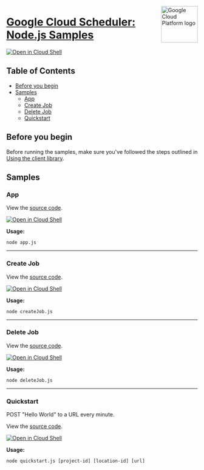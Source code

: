 [//]: # "This README.md file is auto-generated, all changes to this file will be lost."
[//]: # "To regenerate it, use `python -m synthtool`."
<img src="https://avatars2.githubusercontent.com/u/2810941?v=3&s=96" alt="Google Cloud Platform logo" title="Google Cloud Platform" align="right" height="96" width="96"/>

# [Google Cloud Scheduler: Node.js Samples](https://github.com/googleapis/nodejs-scheduler)

[![Open in Cloud Shell][shell_img]][shell_link]



## Table of Contents

* [Before you begin](#before-you-begin)
* [Samples](#samples)
  * [App](#app)
  * [Create Job](#create-job)
  * [Delete Job](#delete-job)
  * [Quickstart](#quickstart)

## Before you begin

Before running the samples, make sure you've followed the steps outlined in
[Using the client library](https://github.com/googleapis/nodejs-scheduler#using-the-client-library).

## Samples



### App

View the [source code](https://github.com/googleapis/nodejs-scheduler/blob/master/samples/app.js).

[![Open in Cloud Shell][shell_img]](https://console.cloud.google.com/cloudshell/open?git_repo=https://github.com/googleapis/nodejs-scheduler&page=editor&open_in_editor=samples/app.js,samples/README.md)

__Usage:__


`node app.js`


-----




### Create Job

View the [source code](https://github.com/googleapis/nodejs-scheduler/blob/master/samples/createJob.js).

[![Open in Cloud Shell][shell_img]](https://console.cloud.google.com/cloudshell/open?git_repo=https://github.com/googleapis/nodejs-scheduler&page=editor&open_in_editor=samples/createJob.js,samples/README.md)

__Usage:__


`node createJob.js`


-----




### Delete Job

View the [source code](https://github.com/googleapis/nodejs-scheduler/blob/master/samples/deleteJob.js).

[![Open in Cloud Shell][shell_img]](https://console.cloud.google.com/cloudshell/open?git_repo=https://github.com/googleapis/nodejs-scheduler&page=editor&open_in_editor=samples/deleteJob.js,samples/README.md)

__Usage:__


`node deleteJob.js`


-----




### Quickstart

POST "Hello World" to a URL every minute.

View the [source code](https://github.com/googleapis/nodejs-scheduler/blob/master/samples/quickstart.js).

[![Open in Cloud Shell][shell_img]](https://console.cloud.google.com/cloudshell/open?git_repo=https://github.com/googleapis/nodejs-scheduler&page=editor&open_in_editor=samples/quickstart.js,samples/README.md)

__Usage:__


`node quickstart.js [project-id] [location-id] [url]`






[shell_img]: https://gstatic.com/cloudssh/images/open-btn.png
[shell_link]: https://console.cloud.google.com/cloudshell/open?git_repo=https://github.com/googleapis/nodejs-scheduler&page=editor&open_in_editor=samples/README.md
[product-docs]: https://cloud.google.com/scheduler